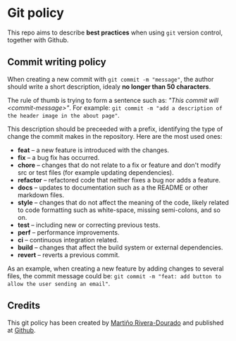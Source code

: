 # Git policy

This repo aims to describe **best practices** when using `git` version control, together with Github.

## Commit writing policy

When creating a new commit with `git commit -m "message"`, the author should write a short description, idealy **no longer than 50 characters**.

The rule of thumb is trying to form a sentence such as: *"This commit will \<commit-message\>"*. For example: `git commit -m "add a description of the header image in the about page"`.

This description should be preceeded with a prefix, identifying the type of change the commit makes in the repository. Here are the most used ones:

- **feat** – a new feature is introduced with the changes.
- **fix** – a bug fix has occurred.
- **chore** – changes that do not relate to a fix or feature and don't modify src or test files (for example updating dependencies).
- **refactor** – refactored code that neither fixes a bug nor adds a feature.
- **docs** – updates to documentation such as a the README or other markdown files.
- **style** – changes that do not affect the meaning of the code, likely related to code formatting such as white-space, missing semi-colons, and so on.
- **test** – including new or correcting previous tests.
- **perf** – performance improvements.
- **ci** – continuous integration related.
- **build** – changes that affect the build system or external dependencies.
- **revert** – reverts a previous commit.

As an example, when creating a new feature by adding changes to several files, the commit message could be: `git commit -m "feat: add button to allow the user sending an email"`. 

## Credits

This git policy has been created by [Martiño Rivera-Dourado](https://martinord.eu) and published at [Github](https://github.com/martinord/git-policy).